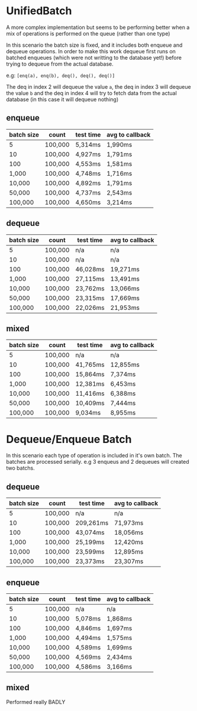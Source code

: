 # UnifiedBatch
A more complex implementation but seems to be performing better when a mix of operations is performed on the queue (rather than one type)

In this scenario the batch size is fixed, and it includes both enqueue and dequeue operations. In order to make this work dequeue first runs on batched enqueues (which were not writting to the database yet!) before trying to dequeue from the actual database. 

e.g: ```[enq(a), enq(b), deq(), deq(), deq()]```

The deq in index 2 will dequeue the value ```a```, the deq in index 3 will dequeue the value ```b``` and the deq in index 4 will try to fetch data from the actual database (in this case it will dequeue nothing)

## enqueue

| batch size | count | test time | avg to callback|
|-------------|---------|------------|------------------|
| 5 | 100,000 | 5,314ms | 1,990ms |
| 10 | 100,000 | 4,927ms | 1,791ms |
| 100 | 100,000 | 4,553ms | 1,581ms |
| 1,000 | 100,000 | 4,748ms | 1,716ms |
| 10,000 | 100,000 | 4,892ms | 1,791ms |
| 50,000 | 100,000 | 4,737ms | 2,543ms |
| 100,000 | 100,000 | 4,650ms | 3,214ms |

## dequeue

| batch size | count | test time | avg to callback|
|-------------|---------|------------|------------------|
| 5 | 100,000 | n/a | n/a |
| 10 | 100,000 | n/a | n/a |
| 100 | 100,000 | 46,028ms | 19,271ms |
| 1,000 | 100,000 | 27,115ms | 13,491ms |
| 10,000 | 100,000 | 23,762ms | 13,066ms |
| 50,000 | 100,000 | 23,315ms | 17,669ms |
| 100,000 | 100,000 | 22,026ms | 21,953ms |

## mixed

| batch size | count | test time | avg to callback|
|-------------|---------|------------|------------------|
| 5 | 100,000 | n/a | n/a |
| 10 | 100,000 | 41,765ms | 12,855ms |
| 100 | 100,000 | 15,864ms | 7,374ms |
| 1,000 | 100,000 | 12,381ms | 6,453ms |
| 10,000 | 100,000 | 11,416ms | 6,388ms |
| 50,000 | 100,000 | 10,409ms | 7,444ms |
| 100,000 | 100,000 | 9,034ms | 8,955ms |

# Dequeue/Enqueue Batch
In this scenario each type of operation is included in it's own batch. The batches are processed serially. e.g 3 enqueus and 2 dequeues will created two batchs.

## dequeue

| batch size | count | test time | avg to callback|
|-------------|---------|------------|------------------|
| 5 | 100,000 | n/a | n/a |
| 10 | 100,000 | 209,261ms | 71,973ms |
| 100 | 100,000 | 43,074ms | 18,056ms |
| 1,000 | 100,000 | 25,199ms | 12,420ms |
| 10,000 | 100,000 | 23,599ms | 12,895ms |
| 100,000 | 100,000 | 23,373ms | 23,307ms |

## enqueue

| batch size | count | test time | avg to callback|
|-------------|---------|------------|------------------|
| 5 | 100,000 | n/a | n/a |
| 10 | 100,000 | 5,078ms | 1,868ms |
| 100 | 100,000 | 4,846ms | 1,697ms |
| 1,000 | 100,000 | 4,494ms | 1,575ms |
| 10,000 | 100,000 | 4,589ms | 1,699ms |
| 50,000 | 100,000 | 4,569ms | 2,434ms |
| 100,000 | 100,000 | 4,586ms | 3,166ms |

## mixed
Performed really BADLY
